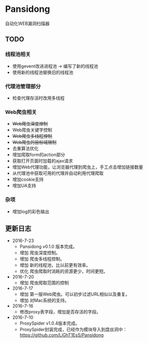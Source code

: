 # Pansidong
自动化WEB漏洞扫描器


## TODO

### 线程池相关
* </del>使用gevent改进进程池 -> 编写了新的线程池</del>
* 使用新的线程池替换旧的线程池

### 代理池管理部分
* 检查代理存活时改用多线程

### Web爬虫相关
* <del>Web爬虫深度控制</del>
* Web爬虫关键字控制
* <del>Web爬虫多线程控制</del>
* <del>Web爬虫的目标域限制</del>
* 去重算法优化
* 增加爬取form的action部分
* 获取打开页面时加载的ajax请求
* 增加Web代理功能，让浏览器代理到爬虫上，手工点击增加链接数量
* 从代理池中获取可用的代理并自动利用代理爬取
* 增加cookie支持
* 增加UA支持

### 杂项
* 增加log的彩色输出

## 更新日志
* 2016-7-23
    * Pansidong v0.1.0 版本完成。
    * 增加 爬虫深度控制。
    * 增加 爬虫多线程控制。
    * 增加 新的线程池，比以前更有效率。
    * 优化 爬虫爬取时消耗的资源更少，时间更短。
* 2016-7-20
    * 增加 爬虫爬取范围的控制
* 2016-7-17
    * 增加 第一版Web爬虫。可以初步过滤URL相似以及重复。
    * 增加 对Mac系统的支持。
* 2016-7-16
    * 修改proxy表字段，增加是否存活的字段。
* 2016-7-10
    * ProxySpider v1.0.4版本完成。
    * ProxySpider封装完成，已经作为模块导入到盘丝洞中：https://github.com/LiGhT1EsS/Pansidong
